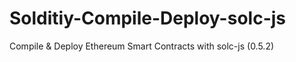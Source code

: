 # Solditiy-Compile-Deploy-solc-js
Compile &amp; Deploy Ethereum Smart Contracts with solc-js (0.5.2)
